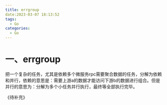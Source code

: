 ```yaml
---
title: errgroup
date:2023-03-07 18:13:52
tags:
  - Go
categories:
  - Go
---
```




# 一、errgroup

把一个复杂的任务，尤其是依赖多个微服务rpc需要聚合数据的任务，分解为依赖和并行，依赖的意思是：需要上游a的数据才能访问下游b的数据进行组合。但是并行的意思为：分解为多个小任务并行执行，最终等全部执行完毕。

《待补充》